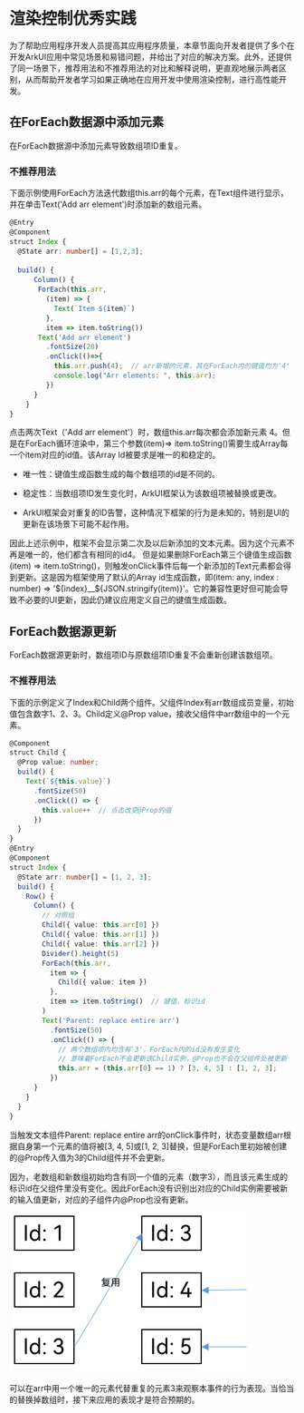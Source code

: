 # 渲染控制优秀实践


为了帮助应用程序开发人员提高其应用程序质量，本章节面向开发者提供了多个在开发ArkUI应用中常见场景和易错问题，并给出了对应的解决方案。此外，还提供了同一场景下，推荐用法和不推荐用法的对比和解释说明，更直观地展示两者区别，从而帮助开发者学习如果正确地在应用开发中使用渲染控制，进行高性能开发。


## 在ForEach数据源中添加元素

在ForEach数据源中添加元素导致数组项ID重复。


### 不推荐用法

  下面示例使用ForEach方法迭代数组this.arr的每个元素，在Text组件进行显示，并在单击Text('Add arr element')时添加新的数组元素。
  
```ts
@Entry
@Component
struct Index {
  @State arr: number[] = [1,2,3];

  build() {
      Column() {
       ForEach(this.arr,
         (item) => {
           Text(`Item ${item}`)
         },
         item => item.toString())
       Text('Add arr element')
         .fontSize(20)
         .onClick(()=>{
           this.arr.push(4);  // arr新增的元素，其在ForEach内的键值均为'4'
           console.log("Arr elements: ", this.arr);
         })
      }
    }
}
```

点击两次Text（'Add arr element'）时，数组this.arr每次都会添加新元素 4。但是在ForEach循环渲染中，第三个参数(item)=&gt; item.toString()需要生成Array每一个item对应的id值。该Array Id被要求是唯一的和稳定的。

- 唯一性：键值生成函数生成的每个数组项的id是不同的。

- 稳定性：当数组项ID发生变化时，ArkUI框架认为该数组项被替换或更改。

- ArkUI框架会对重复的ID告警，这种情况下框架的行为是未知的，特别是UI的更新在该场景下可能不起作用。

因此上述示例中，框架不会显示第二次及以后新添加的文本元素。因为这个元素不再是唯一的，他们都含有相同的id4。 但是如果删除ForEach第三个键值生成函数(item) =&gt; item.toString()，则触发onClick事件后每一个新添加的Text元素都会得到更新。这是因为框架使用了默认的Array id生成函数，即(item: any, index : number) =&gt; '${index}__${JSON.stringify(item)}'。它的兼容性更好但可能会导致不必要的UI更新，因此仍建议应用定义自己的键值生成函数。


## ForEach数据源更新

ForEach数据源更新时，数组项ID与原数组项ID重复不会重新创建该数组项。


### 不推荐用法

下面的示例定义了Index和Child两个组件。父组件Index有arr数组成员变量，初始值包含数字1、2、3。Child定义\@Prop value，接收父组件中arr数组中的一个元素。

  
```ts
@Component
struct Child {
  @Prop value: number;
  build() {
    Text(`${this.value}`)
      .fontSize(50)
      .onClick(() => {
        this.value++  // 点击改变@Prop的值
      })
  }
}
@Entry
@Component
struct Index {
  @State arr: number[] = [1, 2, 3];
  build() {
    Row() {
      Column() {
        // 对照组
        Child({ value: this.arr[0] })
        Child({ value: this.arr[1] })
        Child({ value: this.arr[2] })
        Divider().height(5)
        ForEach(this.arr,
          item => {
            Child({ value: item })
          },
          item => item.toString()  // 键值，标识id
        )
        Text('Parent: replace entire arr')
          .fontSize(50)
          .onClick(() => {
            // 两个数组项内均含有'3'，ForEach内的id没有发生变化
            // 意味着ForEach不会更新该Child实例，@Prop也不会在父组件处被更新
            this.arr = (this.arr[0] == 1) ? [3, 4, 5] : [1, 2, 3];
          })
      }
    }
  }
}
```

当触发文本组件Parent: replace entire arr的onClick事件时，状态变量数组arr根据自身第一个元素的值将被[3, 4, 5]或[1, 2, 3]替换，但是ForEach里初始被创建的\@Prop传入值为3的Child组件并不会更新。

因为，老数组和新数组初始均含有同一个值的元素（数字3），而且该元素生成的标识id在父组件里没有变化。因此ForEach没有识别出对应的Child实例需要被新的输入值更新，对应的子组件内\@Prop也没有更新。

![zh-cn_image_0000001604900446](figures/zh-cn_image_0000001604900446.png)

可以在arr中用一个唯一的元素代替重复的元素3来观察本事件的行为表现。当恰当的替换掉数组时，接下来应用的表现才是符合预期的。